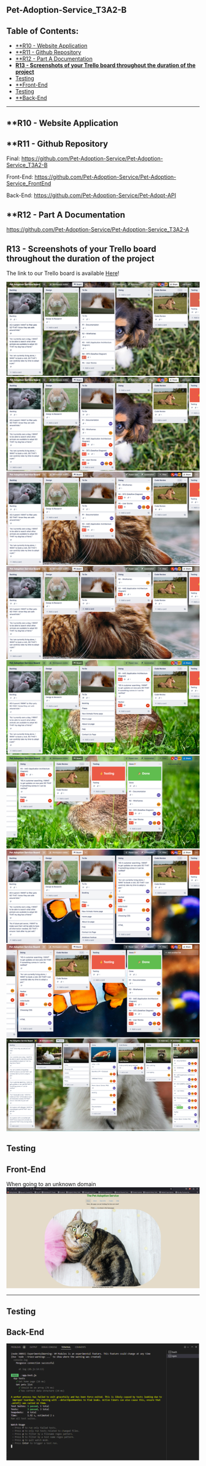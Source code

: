 ## Pet-Adoption-Service_T3A2-B

## **Table of Contents:** <!-- omit in toc -->
  - [\*\*R10 - Website Application](#r10---website-application)
  - [\*\*R11 - Github Repository](#r11---github-repository)
  - [\*\*R12 - Part A Documentation](#r12---part-a-documentation)
  - [**R13 - Screenshots of your Trello board throughout the duration of the project**](#r13---screenshots-of-your-trello-board-throughout-the-duration-of-the-project)
  - [Testing](#testing)
  - [\*\*Front-End](#front-end)
  - [Testing](#testing-1)
  - [\*\*Back-End](#back-end)

---

## **R10 - Website Application


## **R11 - Github Repository
Final: https://github.com/Pet-Adoption-Service/Pet-Adoption-Service_T3A2-B

Front-End: https://github.com/Pet-Adoption-Service/Pet-Adoption-Service_FrontEnd

Back-End: https://github.com/Pet-Adoption-Service/Pet-Adopt-API



## **R12 - Part A Documentation
https://github.com/Pet-Adoption-Service/Pet-Adoption-Service_T3A2-A

## **R13 - Screenshots of your Trello board throughout the duration of the project**

The link to our Trello board is available [Here](https://trello.com/b/XB2z1h7g
)!

![screenshot1](docs/Screenshot1.png)
![screenshot2](docs/Screenshot2.png)
![screenshot3](docs/Screenshot3.png)
![screenshot4](docs/Screenshot4.png)
![screenshot5a](docs/Screenshot5a.png)
![screenshot5b](docs/Screenshot5b.png)
![screenshot6a](docs/Screenshot6a.png)
![screenshot6b](docs/Screenshot6b.png)
![TrelloBoard7](docs/TrelloBoard7.png)

## Testing
## Front-End 
When going to an unknown domain
![ErrorTest1](docs/errortest.png)

---

## Testing
## Back-End 
![screentest](docs/screentest.png)
